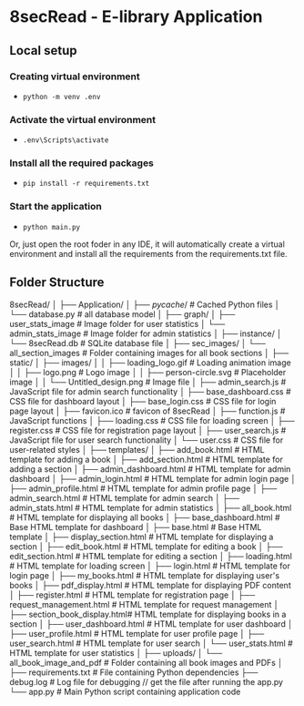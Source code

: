 # 8secRead - E-library Application


## Local setup

### Creating virtual environment  
- `python -m venv .env`

### Activate the virtual environment 
- `.env\Scripts\activate`

### Install all the required packages
- `pip install -r requirements.txt`

### Start the application
- `python main.py`

Or, just open the root foder in any IDE, 
it will automatically create a virtual environment 
and install all the requirements from the requirements.txt file.


## Folder Structure


8secRead/
│
├── Application/
│   ├── _pycache_/         # Cached Python files
│   └── database.py        # all database model
│
├── graph/
│   ├── user_stats_image   # Image folder for user statistics
│   └── admin_stats_image  # Image folder for admin statistics
│
├── instance/
│   └── 8secRead.db           # SQLite database file
│
├── sec_images/
│   └── all_section_images # Folder containing images for all book sections
│
├── static/
│   ├── images/
│   │   ├── loading_logo.gif     # Loading animation image
│   │   ├── logo.png             # Logo image
│   │   ├── person-circle.svg    # Placeholder image
│   │   └── Untitled_design.png  # Image file
│   ├── admin_search.js    # JavaScript file for admin search functionality
│   ├── base_dashboard.css # CSS file for dashboard layout
│   ├── base_login.css     # CSS file for login page layout
│   ├── favicon.ico        # favicon of 8secRead
│   ├── function.js        # JavaScript functions
│   ├── loading.css        # CSS file for loading screen
│   ├── register.css       # CSS file for registration page layout
│   ├── user_search.js     # JavaScript file for user search functionality
│   └── user.css           # CSS file for user-related styles
│
├── templates/
│   ├── add_book.html            # HTML template for adding a book
│   ├── add_section.html         # HTML template for adding a section
│   ├── admin_dashboard.html     # HTML template for admin dashboard
│   ├── admin_login.html         # HTML template for admin login page
│   ├── admin_profile.html       # HTML template for admin profile page
│   ├── admin_search.html        # HTML template for admin search
│   ├── admin_stats.html         # HTML template for admin statistics
│   ├── all_book.html            # HTML template for displaying all books
│   ├── base_dashboard.html      # Base HTML template for dashboard
│   ├── base.html                # Base HTML template
│   ├── display_section.html     # HTML template for displaying a section
│   ├── edit_book.html           # HTML template for editing a book
│   ├── edit_section.html        # HTML template for editing a section
│   ├── loading.html             # HTML template for loading screen
│   ├── login.html               # HTML template for login page
│   ├── my_books.html            # HTML template for displaying user's books
│   ├── pdf_display.html         # HTML template for displaying PDF content
│   ├── register.html            # HTML template for registration page
│   ├── request_management.html  # HTML template for request management
│   ├── section_book_display.html# HTML template for displaying books in a section
│   ├── user_dashboard.html      # HTML template for user dashboard
│   ├── user_profile.html        # HTML template for user profile page
│   ├── user_search.html         # HTML template for user search
│   └── user_stats.html          # HTML template for user statistics
│
├── uploads/
│   └── all_book_image_and_pdf  # Folder containing all book images and PDFs
│
├── requirements.txt     # File containing Python dependencies
├── debug.log            # Log file for debugging // get the file after running the app.py
└── app.py               # Main Python script containing application code





